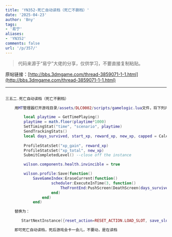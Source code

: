 ```yaml
---
title: 'YN352-死亡自动读档（死亡不删档）'
date: '2025-04-23'
author: 'Bny'
tags:
- '易宁'
aliases:
- 'YN352'
comments: false
url: '/p/357/'
---
```


> 代码来源于“易宁”大佬的分享，仅供学习，不要直接复制粘贴。

原帖链接：[http://bbs.3dmgame.com/thread-3859071-1-1.html](http://bbs.3dmgame.com/thread-3859071-1-1.html)

---

```lua  

三五二.死亡自动读档（死亡不删档）

	用MT管理器打开游戏目录/assets/DLC0002/scripts/gamelogic.lua文件，将下列内容：

		local playtime = GetTimePlaying()
		playtime = math.floor(playtime*1000)
		SetTimingStat("time", "scenario", playtime)
		SendTrackingStats()
		local days_survived, start_xp, reward_xp, new_xp, capped = CalculatePlayerRewards(wilson)
		
		ProfileStatsSet("xp_gain", reward_xp)
		ProfileStatsSet("xp_total", new_xp)
		SubmitCompletedLevel() --close off the instance

		wilson.components.health.invincible = true

		wilson.profile:Save(function()
			SaveGameIndex:EraseCurrent(function() 
					scheduler:ExecuteInTime(3, function() 
						TheFrontEnd:PushScreen(DeathScreen(days_survived, start_xp, nil, capped))
					end)
				end)
			end)

	替换为：

	   StartNextInstance({reset_action=RESET_ACTION.LOAD_SLOT, save_slot = SaveGameIndex:GetCurrentSaveSlot()}, true)

	即可死亡自动读档，死后游戏会卡一会儿，不要动，是在读档

```  

